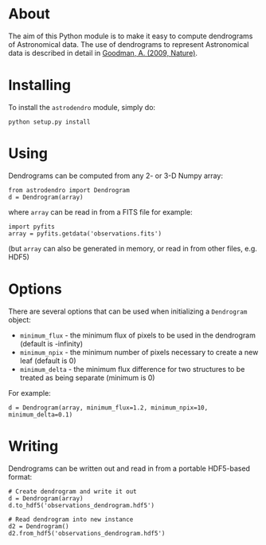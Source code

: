 About
=====

The aim of this Python module is to make it easy to compute dendrograms
of Astronomical data. The use of dendrograms to represent Astronomical
data is described in detail in [Goodman, A. (2009,
Nature)](http://adsabs.harvard.edu/abs/2009Natur.457...63G).

Installing
==========

To install the ``astrodendro`` module, simply do:

    python setup.py install

Using
=====

Dendrograms can be computed from any 2- or 3-D Numpy array:

    from astrodendro import Dendrogram
    d = Dendrogram(array)

where ``array`` can be read in from a FITS file for example:

    import pyfits
    array = pyfits.getdata('observations.fits')

(but ``array`` can also be generated in memory, or read in from other
files, e.g. HDF5)

Options
=======

There are several options that can be used when initializing a
``Dendrogram`` object:

* ``minimum_flux`` - the minimum flux of pixels to be used in the
  dendrogram (default is -infinity)
* ``minimum_npix`` - the minimum number of pixels necessary to create a
  new leaf (default is 0)
* ``minimum_delta`` - the minimum flux difference for two structures to
  be treated as being separate (minimum is 0)

For example:

    d = Dendrogram(array, minimum_flux=1.2, minimum_npix=10, minimum_delta=0.1)

Writing
=======

Dendrograms can be written out and read in from a portable HDF5-based
format:

    # Create dendrogram and write it out
    d = Dendrogram(array)
    d.to_hdf5('observations_dendrogram.hdf5')

    # Read dendrogram into new instance
    d2 = Dendrogram()
    d2.from_hdf5('observations_dendrogram.hdf5')
